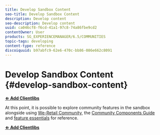 ```yaml
---
title: Develop Sandbox Content
seo-title: Develop Sandbox Content
description: Develop content
seo-description: Develop content
uuid: ca046cf8-f6cd-41a1-97c8-74a86fbe9cd2
contentOwner: User
products: SG_EXPERIENCEMANAGER/6.5/COMMUNITIES
topic-tags: developing
content-type: reference
discoiquuid: b97abfc9-62e6-470c-bb86-086e662c8091
---
```


# Develop Sandbox Content {#develop-sandbox-content}

**[⇐ Add Clientlibs](add-clientlibs.md)**

At this point, it is possible to explore community features in the sandbox alongside using [We-Retail Community](../../help/sites-developing/we-retail.md), the [Community Components Guide](components-guide.md) and [feature essentials](essentials.md) for reference.

**[⇐ Add Clientlibs](add-clientlibs.md)**
